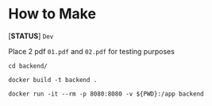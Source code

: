 # How to Make

[**STATUS**]
`Dev`

Place 2 pdf `01.pdf` and `02.pdf` for testing purposes

```shell
cd backend/

docker build -t backend .

docker run -it --rm -p 8080:8080 -v ${PWD}:/app backend
```